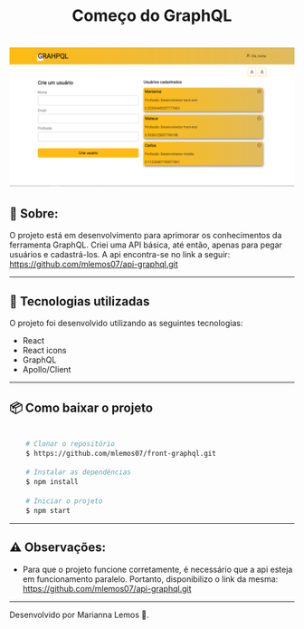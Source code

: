 <h1 align="center">
Começo do GraphQL
</h1>

<h1>
<img src="./public/graphql.png">
</h1>

## 📝 Sobre:

O projeto está em desenvolvimento para aprimorar os conhecimentos da ferramenta GraphQL. 
Criei uma API básica, até então, apenas para pegar usuários e cadastrá-los. 
A api encontra-se no link a seguir: https://github.com/mlemos07/api-graphql.git

---

## 🚀 Tecnologias utilizadas

O projeto foi desenvolvido utilizando as seguintes tecnologias:

- React
- React icons
- GraphQL
- Apollo/Client

---

## 📦 Como baixar o projeto

```bash

    # Clonar o repositório
    $ https://github.com/mlemos07/front-graphql.git

    # Instalar as dependências
    $ npm install

    # Iniciar o projeto
    $ npm start

```

---

## ⚠ Observações:

- Para que o projeto funcione corretamente, é necessário que a api esteja em funcionamento paralelo. Portanto, disponibilizo o link da mesma: https://github.com/mlemos07/api-graphql.git

---

Desenvolvido por Marianna Lemos 💜.